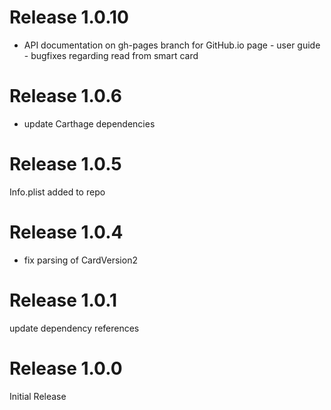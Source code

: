 # Release 1.0.10
- API documentation on gh-pages branch for GitHub.io page - user guide - bugfixes regarding read from smart card

# Release 1.0.6
- update Carthage dependencies

# Release 1.0.5
Info.plist added to repo

# Release 1.0.4
- fix parsing of CardVersion2

# Release 1.0.1
update dependency references

# Release 1.0.0
Initial Release

